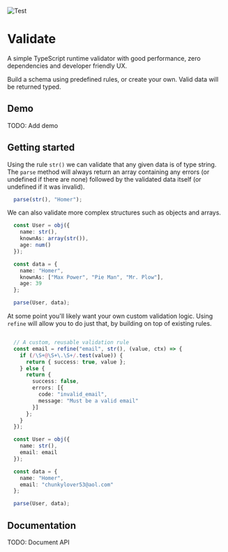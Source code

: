 ![Test](https://github.com/rossholdway/validate/actions/workflows/ci.yml/badge.svg)

# Validate
A simple TypeScript runtime validator with good performance, zero dependencies and developer friendly UX.

Build a schema using predefined rules, or create your own. Valid data will be returned typed.

## Demo

TODO: Add demo

## Getting started

Using the rule `str()` we can validate that any given data is of type string. The `parse` method will always return an array containing any errors (or undefined if there are none) followed by the validated data itself (or undefined if it was invalid).

```Typescript
  parse(str(), "Homer");
```

We can also validate more complex structures such as objects and arrays.

```Typescript
  const User = obj({
    name: str(),
    knownAs: array(str()),
    age: num()
  });

  const data = {
    name: "Homer",
    knownAs: ["Max Power", "Pie Man", "Mr. Plow"],
    age: 39
  };

  parse(User, data);
```

At some point you'll likely want your own custom validation logic. Using `refine` will allow you to do just that, by building on top of existing rules.

```Typescript

  // A custom, reusable validation rule
  const email = refine("email", str(), (value, ctx) => {
    if (/\S+@\S+\.\S+/.test(value)) {
      return { success: true, value };
    } else {
      return {
        success: false,
        errors: [{
          code: "invalid_email",
          message: "Must be a valid email"
        }]
      };
    }
  });

  const User = obj({
    name: str(),
    email: email
  });

  const data = {
    name: "Homer",
    email: "chunkylover53@aol.com"
  };

  parse(User, data);
```

## Documentation

TODO: Document API
